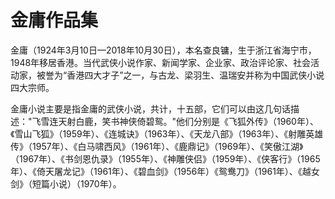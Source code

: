 # 金庸作品集

金庸（1924年3月10日—2018年10月30日），本名查良镛，生于浙江省海宁市，1948年移居香港。当代武侠小说作家、新闻学家、企业家、政治评论家、社会活动家，被誉为“香港四大才子”之一，与古龙、梁羽生、温瑞安并称为中国武侠小说四大宗师。

金庸小说主要是指金庸的武侠小说，共计，十五部，它们可以由这几句话描述："飞雪连天射白鹿，笑书神侠倚碧鸳。"他们分别是《飞狐外传》（1960年）、《雪山飞狐》（1959年）、《连城诀》（1963年）、《天龙八部》（1963年）、《射雕英雄传》（1957年）、《白马啸西风》（1961年）、《鹿鼎记》（1969年）、《笑傲江湖》（1967年）、《书剑恩仇录》（1955年）、《神雕侠侣》（1959年）、《侠客行》（1965年）、《倚天屠龙记》（1961年）、《碧血剑》（1956年）《鸳鸯刀》（1961年）、《越女剑》（短篇小说）（1970年）。

